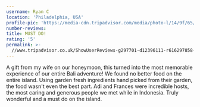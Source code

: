 ```yaml
---
username: Ryan C
location: 'Philadelphia, USA'
profile-pic: 'https://media-cdn.tripadvisor.com/media/photo-l/14/9f/65/d0/ryan-c.jpg'
number-reviews:
title: MUST DO!
rating: '5'
permalink: >-
  //www.tripadvisor.co.uk/ShowUserReviews-g297701-d12396111-r616297858-Tresna_Bali_Cooking_School-Ubud_Gianyar_Bali.html
---
```


A gift from my wife on our honeymoon, this turned into the most memorable experience of our entire Bali adventure! We found no better food on the entire island. Using garden fresh ingredients hand picked from their garden, the food wasn't even the best part. Adi and Frances were incredible hosts, the most caring and generous people we met while in Indonesia. Truly wonderful and a must do on the island.